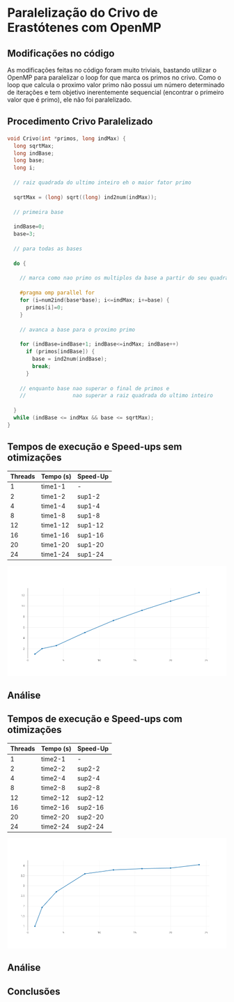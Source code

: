 Paralelização do Crivo de Erastótenes com OpenMP
================================================

Modificações no código
----------------------

As modificações feitas no código foram muito triviais, bastando utilizar o OpenMP para paralelizar o loop for que marca os primos no crivo. Como o loop que calcula o proximo valor primo não possui um número determinado de iterações e tem objetivo inerentemente sequencial (encontrar o primeiro valor que é primo), ele não foi paralelizado.

Procedimento Crivo Paralelizado
---------------------------------

```c
void Crivo(int *primos, long indMax) {
  long sqrtMax;
  long indBase;
  long base;
  long i;

  // raiz quadrada do ultimo inteiro eh o maior fator primo

  sqrtMax = (long) sqrt((long) ind2num(indMax));

  // primeira base

  indBase=0;
  base=3;

  // para todas as bases

  do {

    // marca como nao primo os multiplos da base a partir do seu quadrado

    #pragma omp parallel for
    for (i=num2ind(base*base); i<=indMax; i+=base) {
      primos[i]=0;
    }

    // avanca a base para o proximo primo

    for (indBase=indBase+1; indBase<=indMax; indBase++)
      if (primos[indBase]) {
        base = ind2num(indBase);
        break;
      }

    // enquanto base nao superar o final de primos e
    //               nao superar a raiz quadrada do ultimo inteiro

  }
  while (indBase <= indMax && base <= sqrtMax);
}
```

Tempos de execução e Speed-ups sem otimizações
----------------------------------------------

| Threads | Tempo (s) | Speed-Up |
| ------- | --------- | -------- |
| 1       | time1-1   |  -       |
| 2       | time1-2   | sup1-2   |
| 4       | time1-4   | sup1-4   |
| 8       | time1-8   | sup1-8   |
| 12      | time1-12  | sup1-12  |
| 16      | time1-16  | sup1-16  |
| 20      | time1-20  | sup1-20  |
| 24      | time1-24  | sup1-24  |

![speedup-chart-no-opt]

Análise
-------

Tempos de execução e Speed-ups com otimizações
----------------------------------------------

| Threads | Tempo (s) | Speed-Up |
| ------- | --------- | -------- |
| 1       | time2-1   |  -       |
| 2       | time2-2   | sup2-2   |
| 4       | time2-4   | sup2-4   |
| 8       | time2-8   | sup2-8   |
| 12      | time2-12  | sup2-12  |
| 16      | time2-16  | sup2-16  |
| 20      | time2-20  | sup2-20  |
| 24      | time2-24  | sup2-24  |

![speedup-chart-o3]

Análise
-------

Conclusões
----------

[speedup-chart-no-opt]: ./speedup-no-opt.png
[speedup-chart-o3]: ./speedup-o3.png